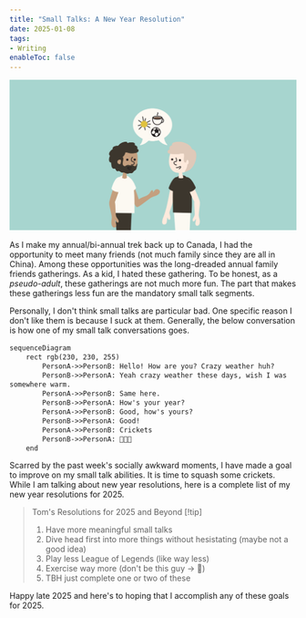 ```yaml
---
title: "Small Talks: A New Year Resolution"
date: 2025-01-08
tags:
- Writing
enableToc: false
---
```


<p align="center">
  <img src="/notes/2025/images/SmallTalk1.png" alt="Some Small Talk"/>
</p>

As I make my annual/bi-annual trek back up to Canada, I had the 
opportunity to meet many friends (not much family since they are all in China). 
Among these opportunities was the long-dreaded annual family friends gatherings.
As a kid, I hated these gathering. To be honest, as a *pseudo-adult*, these 
gatherings are not much more fun. The part that makes these gatherings less fun
are the mandatory small talk segments. 

Personally, I don't think small talks are particular bad. One specific reason
I don't like them is because I suck at them. Generally, the below conversation is 
how one of my small talk conversations goes. 

```mermaid
sequenceDiagram
	rect rgb(230, 230, 255)
		PersonA->>PersonB: Hello! How are you? Crazy weather huh?
		PersonB->>PersonA: Yeah crazy weather these days, wish I was somewhere warm.
		PersonA->>PersonB: Same here.
		PersonB->>PersonA: How's your year?
		PersonA->>PersonB: Good, how's yours?
		PersonB->>PersonA: Good!
		PersonA->>PersonB: Crickets
		PersonB->>PersonA: 🦗🦗🦗
	end
```

Scarred by the past week's socially awkward moments, I have made a
goal to improve on my small talk abilities. It is time to squash
some crickets. While I am talking about new year resolutions, here is a complete 
list of my new year resolutions for 2025.

> Tom's Resolutions for 2025 and Beyond [!tip]
> 
> 1. Have more meaningful small talks
> 2. Dive head first into more things without hesistating (maybe not a good idea)
> 3. Play less League of Legends (like way less)
> 4. Exercise way more (don't be this guy -> 🥔)
> 5. TBH just complete one or two of these

Happy late 2025 and here's to hoping that I accomplish any of these goals for 2025.